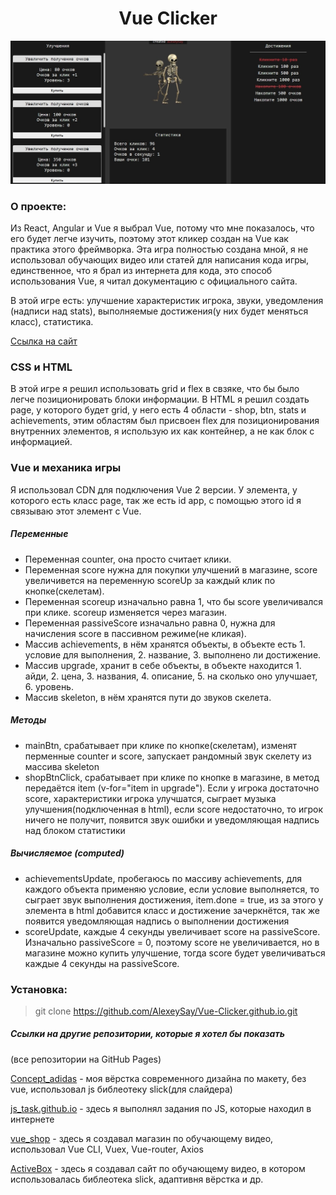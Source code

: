 <h1 align="center"> Vue Clicker </h1>

![demo photo](demo.jpg)

### О проекте:
Из React, Angular и Vue я выбрал Vue, потому что мне показалось, что его будет легче изучить, поэтому этот кликер создан на Vue как практика этого фреймворка. Эта игра полностью создана мной, я не использовал обучающих видео или статей для написания кода игры, единственное, что я брал из интернета для кода, это способ использования Vue, я читал документацию с официального сайта.

В этой игре есть: улучшение характеристик игрока, звуки, уведомления (надписи над stats), выполняемые достижения(у них будет меняться класс), статистика.

[Ссылка на сайт](https://alexeysay.github.io/Vue-Clicker.github.io/)
### CSS и HTML
В этой игре я решил использовать grid и flex в свзяке, что бы было легче позиционировать блоки информации. В HTML я решил создать page, у которого будет grid, у него есть 4 области - shop, btn, stats и achievements, этим областям был присвоен flex для позиционирования внутренних элементов, я использую их как контейнер, а не как блок с информацией.

### Vue и механика игры
Я использовал CDN для подключения Vue 2 версии. У элемента, у которого есть класс page, так же есть id app, с помощью этого id я связываю этот элемент с Vue.

##### Переменные
- Переменная counter, она просто считает клики. 
- Переменная score нужна для покупки улучшений в магазине, score увеличивется на переменную scoreUp за каждый клик по кнопке(скелетам).
- Переменная scoreup изначально равна 1, что бы score увеличивался при клике. scoreup изменяется через магазин.
- Переменная passiveScore изначально равна 0, нужна для начисления score в пассивном режиме(не кликая). 
- Массив achievements, в нём хранятся объекты, в объекте есть 1. условие для выполнения, 2. название, 3. выполнено ли достижение. 
- Массив upgrade, хранит в себе объекты, в объекте находится 1. айди, 2. цена, 3. названия, 4. описание, 5. на сколько оно улучшает, 6. уровень. 
- Массив skeleton, в нём хранятся пути до звуков скелета.

##### Методы
- mainBtn, срабатывает при клике по кнопке(скелетам), изменят перменные counter и score, запускает рандомный звук скелету из массива skeleton
- shopBtnClick, срабатывает при клике по кнопке в магазине, в метод передаётся item (v-for="item in upgrade"). Если у игрока достаточно score, характеристики игрока улучшатся, сыграет музыка улучшения(подключенная в html), если score недостаточно, то игрок ничего не получит, появится звук ошибки и уведомляющая надпись над блоком статистики

##### Вычисляемое (computed)
- achievementsUpdate, пробегаюсь по массиву achievements, для каждого объекта применяю условие, если условие выполняется, то сыграет звук выполнения достижения, item.done = true, из за этого у элемента в html добавится класс и достижение зачеркнётся, так же появится уведомляющая надпись о выполнении достижения
- scoreUpdate, каждые 4 секунды увеличивает score на passiveScore. Изначально passiveScore = 0, поэтому score не увеличивается, но в магазине можно купить улучшение, тогда score будет увеличиваться каждые 4 секунды на passiveScore.

### Установка:
> git clone https://github.com/AlexeySay/Vue-Clicker.github.io.git

##### Ссылки на другие репозитории, которые я хотел бы показать
(все репозитории на GitHub Pages)

[Concept_adidas](https://github.com/AlexeySay/Concept_adidas) - моя вёрстка современного дизайна по макету, без vue, использовал js библеотеку slick(для слайдера)

[js_task.github.io](https://github.com/AlexeySay/js_task.github.io) - здесь я выполнял задания по JS, которые находил в интернете

[vue_shop](https://github.com/AlexeySay/vue_shop) - здесь я создавал магазин по обучающему видео, использовал Vue CLI, Vuex, Vue-router, Axios

[ActiveBox](https://github.com/AlexeySay/ActiveBox.github.io) - здесь я создавал сайт по обучающему видео, в котором использовалась библеотека slick, адаптивня вёрстка и др.
